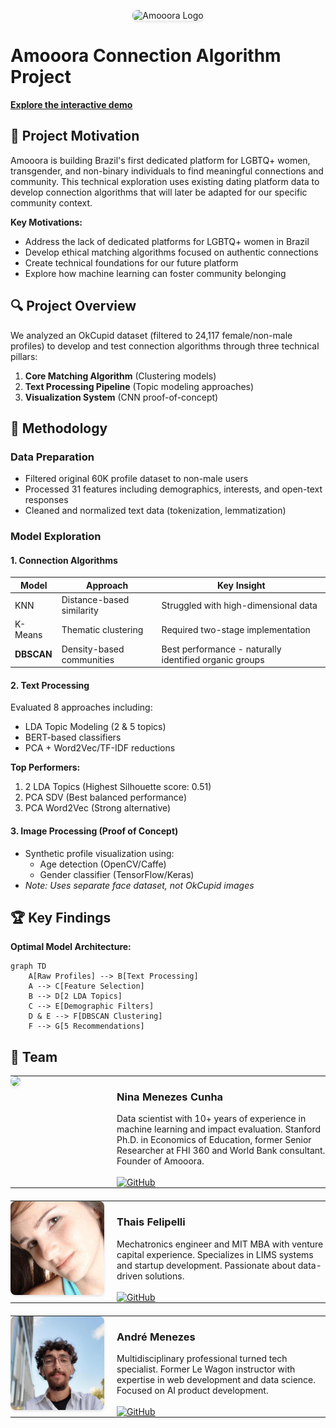 <p align="center">
  <img src="https://ninamcunha.github.io/my-portfolio/images/icon_amooora.jpg" width="200" alt="Amooora Logo" style="border-radius: 8px; box-shadow: 0 2px 4px rgba(0,0,0,0.1);">
</p>

# Amooora Connection Algorithm Project

**[Explore the interactive demo](https://amooora.streamlit.app/)**

## 🌈 Project Motivation

Amooora is building Brazil's first dedicated platform for LGBTQ+ women, transgender, and non-binary individuals to find meaningful connections and community. This technical exploration uses existing dating platform data to develop connection algorithms that will later be adapted for our specific community context.

**Key Motivations:**
- Address the lack of dedicated platforms for LGBTQ+ women in Brazil
- Develop ethical matching algorithms focused on authentic connections
- Create technical foundations for our future platform
- Explore how machine learning can foster community belonging

## 🔍 Project Overview

We analyzed an OkCupid dataset (filtered to 24,117 female/non-male profiles) to develop and test connection algorithms through three technical pillars:

1. **Core Matching Algorithm** (Clustering models)
2. **Text Processing Pipeline** (Topic modeling approaches)
3. **Visualization System** (CNN proof-of-concept)

## 🧠 Methodology

### Data Preparation
- Filtered original 60K profile dataset to non-male users
- Processed 31 features including demographics, interests, and open-text responses
- Cleaned and normalized text data (tokenization, lemmatization)

### Model Exploration

#### 1. Connection Algorithms
| Model | Approach | Key Insight |
|-------|----------|-------------|
| KNN | Distance-based similarity | Struggled with high-dimensional data |
| K-Means | Thematic clustering | Required two-stage implementation |
| **DBSCAN** | Density-based communities | Best performance - naturally identified organic groups |

#### 2. Text Processing
Evaluated 8 approaches including:
- LDA Topic Modeling (2 & 5 topics)
- BERT-based classifiers
- PCA + Word2Vec/TF-IDF reductions

**Top Performers:**
1. 2 LDA Topics (Highest Silhouette score: 0.51)
2. PCA SDV (Best balanced performance)
3. PCA Word2Vec (Strong alternative)

#### 3. Image Processing (Proof of Concept)
- Synthetic profile visualization using:
  - Age detection (OpenCV/Caffe)
  - Gender classifier (TensorFlow/Keras)
- *Note: Uses separate face dataset, not OkCupid images*

## 🏆 Key Findings

**Optimal Model Architecture:**
```mermaid
graph TD
    A[Raw Profiles] --> B[Text Processing]
    A --> C[Feature Selection]
    B --> D[2 LDA Topics]
    C --> E[Demographic Filters]
    D & E --> F[DBSCAN Clustering]
    F --> G[5 Recommendations]
``` 

## 👥 Team

<table style="border:none; border-collapse: collapse; margin-bottom: 20px;">
  <tr style="border:none;">
    <td style="border:none; padding:0; width:150px; vertical-align:top;">
      <img src="images/img_nina.png" width="150" style="border-radius: 8px; box-shadow: 0 2px 4px rgba(0,0,0,0.1);">
    </td>
    <td style="border:none; padding:0 0 0 20px; vertical-align:top;">
      <h3>Nina Menezes Cunha</h3>
      Data scientist with 10+ years of experience in machine learning and impact evaluation. Stanford Ph.D. in Economics of Education, former Senior Researcher at FHI 360 and World Bank consultant. Founder of Amooora.
      <br><br>
      <a href="https://github.com/ninamcunha" target="_blank">
        <img src="https://img.shields.io/badge/GitHub-Profile-blue?style=flat&logo=github" alt="GitHub">
      </a>
    </td>
  </tr>
</table>

<table style="border:none; border-collapse: collapse; margin-bottom: 20px;">
  <tr style="border:none;">
    <td style="border:none; padding:0; width:150px; vertical-align:top;">
      <img src="images/img_thais.jpeg" width="150" style="border-radius: 8px; box-shadow: 0 2px 4px rgba(0,0,0,0.1);">
    </td>
    <td style="border:none; padding:0 0 0 20px; vertical-align:top;">
      <h3>Thais Felipelli</h3>
      Mechatronics engineer and MIT MBA with venture capital experience. Specializes in LIMS systems and startup development. Passionate about data-driven solutions.
      <br><br>
      <a href="https://github.com/tfelipelli" target="_blank">
        <img src="https://img.shields.io/badge/GitHub-Profile-blue?style=flat&logo=github" alt="GitHub">
      </a>
    </td>
  </tr>
</table>

<table style="border:none; border-collapse: collapse;">
  <tr style="border:none;">
    <td style="border:none; padding:0; width:150px; vertical-align:top;">
      <img src="images/img_andre.jpeg" width="150" style="border-radius: 8px; box-shadow: 0 2px 4px rgba(0,0,0,0.1);">
    </td>
    <td style="border:none; padding:0 0 0 20px; vertical-align:top;">
      <h3>André Menezes</h3>
      Multidisciplinary professional turned tech specialist. Former Le Wagon instructor with expertise in web development and data science. Focused on AI product development.
      <br><br>
      <a href="https://github.com/dedemenezes" target="_blank">
        <img src="https://img.shields.io/badge/GitHub-Profile-blue?style=flat&logo=github" alt="GitHub">
      </a>
    </td>
  </tr>
</table>
